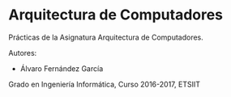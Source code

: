 # Arquitectura de Computadores
Prácticas de la Asignatura Arquitectura de Computadores.

Autores:
* Álvaro Fernández García

Grado en Ingeniería Informática, Curso 2016-2017, ETSIIT
